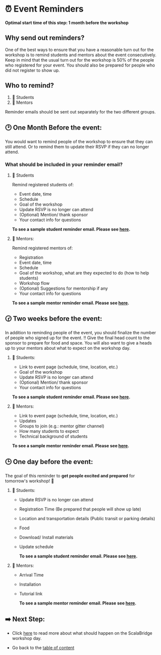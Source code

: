 # :alarm_clock: Event Reminders

**Optimal start time of this step: 1 month before the workshop**


## Why send out reminders?
One of the best ways to ensure that you have a reasonable turn out for the workshop is to remind students and mentors about the event consecutively. Keep in mind that the usual turn out for the workshop is 50% of the people who registered for your event. You should also be prepared for people who did not register to show up.


## Who to remind?
1. :school_satchel: Students
2. :school: Mentors

Reminder emails should be sent out separately for the two different groups.


## :clock2: One Month Before the event:
You would want to remind people of the workshop to ensure that they can still attend. Or to remind them to update their RSVP if they can no longer attend.

### What should be included in your reminder email?
1. :school_satchel: Students
   
   Remind registered students of: 
   - Event date, time
   - Schedule
   - Goal of the workshop
   - Update RSVP is no longer can attend
   - (Optional) Mention/ thank sponsor
   - Your contact info for questions
   
   **To see a sample student reminder email. Please see [here](../sample-emails/reminder-students-one-month.md).**

2. :school: Mentors:

   Remind registered mentors of:
   - Registration
   - Event date, time
   - Schedule
   - Goal of the workshop, what are they expected to do (how to help students)
   - Workshop flow
   - (Optional) Suggestions for mentorship if any
   - Your contact info for questions 


   **To see a sample mentor reminder email. Please see [here](../sample-emails/reminder-mentors-one-month.md).**


## :clock230: Two weeks before the event:
In addition to reminding people of the event, you should finalize the number of people who signed up for the event. :bangbang: Give the final head count to the sponsor to prepare for food and space.
You will also want to give a heads up to your mentors about what to expect on the workshop day.


1. :school_satchel: Students:
   - Link to event page (schedule, time, location, etc.)
   - Goal of the workshop
   - Update RSVP is no longer can attend
   - (Optional) Mention/ thank sponsor
   - Your contact info for questions
   
   **To see a sample student reminder email. Please see [here](../sample-emails/reminder-students-one-month.md).**

2. :school: Mentors:
   - Link to event page (schedule, time, location, etc.)
   - Updates
   - Groups to join (e.g.: mentor gitter channel)
   - How many students to expect
   - Technical background of students
   
   **To see a sample mentor reminder email. Please see [here](../sample-emails/reminder-mentors-two-weeks.md).**



## :clock3:  One day before the event:
The goal of this reminder to **get people excited and prepared** for tomorrow's workshop! :raised_hands:

1. :school_satchel: Students:
   - Update RSVP is no longer can attend
   - Registration Time (Be prepared that people will show up late)
   - Location and transportation details (Public transit or parking details)
   - Food
   - Download/ Install materials
   - Update schedule

      **To see a sample student reminder email. Please see [here](../sample-emails/reminder-students-day-before.md).**


2. :school: Mentors:
   - Arrival Time
   - Installation
   - Tutorial link
   
      **To see a sample mentor reminder email. Please see [here](../sample-emails/reminder-mentors-day-before.md).**


## :arrow_right: Next Step:
- Click [here](./workshop-day.md) to read more about what should happen on the ScalaBridge workshop day.

- Go back to the [table of content](../README.md)
